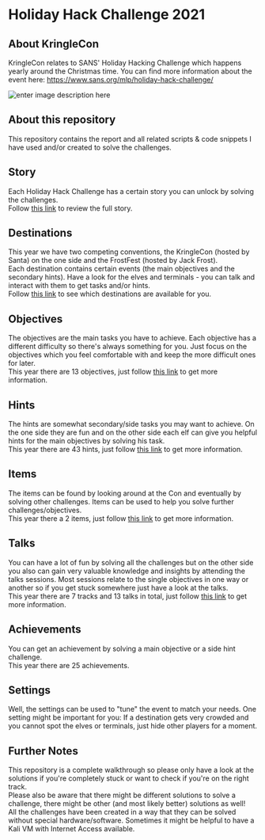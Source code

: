 
# Holiday Hack Challenge 2021
## About KringleCon
KringleCon relates to SANS' Holiday Hacking Challenge which happens yearly around the Christmas time. You can find more information about the event here: https://www.sans.org/mlp/holiday-hack-challenge/

![enter image description here](https://images.contentstack.io/v3/assets/blt36c2e63521272fdc/blt3df4f4efd480f7ca/61ac2c72c7c3037339ab466a/RANGES_2021_Holiday_740x370_Custom_@2X.jpg)
## About this repository
This repository contains the report and all related scripts & code snippets I have used and/or created to solve the challenges.
## Story
Each Holiday Hack Challenge has a certain story you can unlock by solving the challenges.  
Follow [this link](Story.md) to review the full story.
## Destinations
This year we have two competing conventions, the KringleCon (hosted by Santa) on the one side and the FrostFest (hosted by Jack Frost).  
Each destination contains certain events (the main objectives and the secondary hints). Have a look for the elves and terminals - you can talk and interact with them to get tasks and/or hints.  
Follow [this link](Destinations.md) to see which destinations are available for you. 
## Objectives
The objectives are the main tasks you have to achieve. Each objective has a different difficulty so there's always something for you. Just focus on the objectives which you feel comfortable with and keep the more difficult ones for later.  
This year there are 13 objectives, just follow [this link](Objectives.md) to get more information.
## Hints
The hints are somewhat secondary/side tasks you may want to achieve. On the one side they are fun and on the other side each elf can give you helpful hints for the main objectives by solving his task.  
This year there are 43 hints, just follow [this link](Hints.md) to get more information.
## Items
The items can be found by looking around at the Con and eventually by solving other challenges. Items can be used to help you solve further challenges/objectives.  
This year there a 2 items, just follow [this link](Items.md) to get more information.
## Talks
You can have a lot of fun by solving all the challenges but on the other side you also can gain very valuable knowledge and insights by attending the talks sessions. Most sessions relate to the single objectives in one way or another so if you get stuck somewhere just have a look at the talks.  
This year there are 7 tracks and 13 talks in total, just follow [this link](Talks.md) to get more information.
## Achievements
You can get an achievement by solving a main objective or a side hint challenge.  
This year there are 25 achievements.
## Settings
Well, the settings can be used to "tune" the event to match your needs. One setting might be important for you: If a destination gets very crowded and you cannot spot the elves or terminals, just hide other players for a moment.
## Further Notes
This repository is a complete walkthrough so please only have a look at the solutions if you're completely stuck or want to check if you're on the right track.  
Please also be aware that there might be different solutions to solve a challenge, there might be other (and most likely better) solutions as well!  
All the challenges have been created in a way that they can be solved without special hardware/software. Sometimes it might be helpful to have a Kali VM with Internet Access available. 

